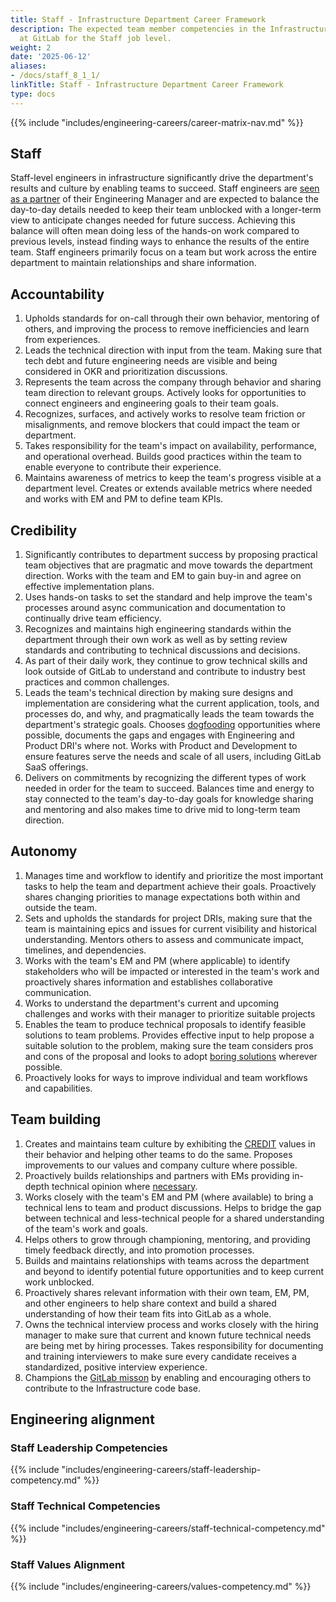 ```yaml
---
title: Staff - Infrastructure Department Career Framework
description: The expected team member competencies in the Infrastructure department
  at GitLab for the Staff job level.
weight: 2
date: '2025-06-12'
aliases:
- /docs/staff_8_1_1/
linkTitle: Staff - Infrastructure Department Career Framework
type: docs
---
```


{{% include "includes/engineering-careers/career-matrix-nav.md" %}}

## Staff

Staff-level engineers in infrastructure significantly drive the department's results and culture by enabling teams to succeed. Staff engineers are [seen as a partner](/handbook/engineering/ic-leadership/#the-four-archetypes-at-gitlab) of their Engineering Manager and are expected to balance the day-to-day details needed to keep their team unblocked with a longer-term view to anticipate changes needed for future success. Achieving this balance will often mean doing less of the hands-on work compared to previous levels, instead finding ways to enhance the results of the entire team.  Staff engineers primarily focus on a team but work across the entire department to maintain relationships and share information.

## Accountability

1. Upholds standards for on-call through their own behavior, mentoring of others, and improving the process to remove inefficiencies and learn from experiences.
1. Leads the technical direction with input from the team. Making sure that tech debt and future engineering needs are visible and being considered in OKR and prioritization discussions.
1. Represents the team across the company through behavior and sharing team direction to relevant groups. Actively looks for opportunities to connect engineers and engineering goals to their team goals.
1. Recognizes, surfaces, and actively works to resolve team friction or misalignments, and remove blockers that could impact the team or department.
1. Takes responsibility for the team's impact on availability, performance, and operational overhead. Builds good practices within the team to enable everyone to contribute their experience.
1. Maintains awareness of metrics to keep the team's progress visible at a department level. Creates or extends available metrics where needed and works with EM and PM to define team KPIs.

## Credibility

1. Significantly contributes to department success by proposing practical team objectives that are pragmatic and move towards the department direction. Works with the team and EM to gain buy-in and agree on effective implementation plans.
1. Uses hands-on tasks to set the standard and help improve the team's processes around async communication and documentation to continually drive team efficiency.
1. Recognizes and maintains high engineering standards within the department through their own work as well as by setting review standards and contributing to technical discussions and decisions.
1. As part of their daily work, they continue to grow technical skills and look outside of GitLab to understand and contribute to industry best practices and common challenges.
1. Leads the team's technical direction by making sure designs and implementation are considering what the current application, tools, and processes do, and why, and pragmatically leads the team towards the department's strategic goals. Chooses [dogfooding](/handbook/values/#dogfooding) opportunities where possible, documents the gaps and engages with Engineering and Product DRI's where not. Works with Product and Development to ensure features serve the needs and scale of all users, including GitLab SaaS offerings.
1. Delivers on commitments by recognizing the different types of work needed in order for the team to succeed. Balances time and energy to stay connected to the team's day-to-day goals for knowledge sharing and mentoring and also makes time to drive mid to long-term team direction.

## Autonomy

1. Manages time and workflow to identify and prioritize the most important tasks to help the team and department achieve their goals. Proactively shares changing priorities to manage expectations both within and outside the team.
1. Sets and upholds the standards for project DRIs, making sure that the team is maintaining epics and issues for current visibility and historical understanding. Mentors others to assess and communicate impact, timelines, and dependencies.
1. Works with the team's EM and PM (where applicable) to identify stakeholders who will be impacted or interested in the team's work and proactively shares information and establishes collaborative communication.
1. Works to understand the department's current and upcoming challenges and works with their manager to prioritize suitable projects
1. Enables the team to produce technical proposals to identify feasible solutions to team problems. Provides effective input to help propose a suitable solution to the problem, making sure the team considers pros and cons of the proposal and looks to adopt [boring solutions](/handbook/values/#boring-solutions) wherever possible.
1. Proactively looks for ways to improve individual and team workflows and capabilities.

## Team building

1. Creates and maintains team culture by exhibiting the [CREDIT](/handbook/values/#credit) values in their behavior and helping other teams to do the same. Proposes improvements to our values and company culture where possible.
1. Proactively builds relationships and partners with EMs providing in-depth technical opinion where [necessary](/handbook/values/#disagree-and-commit).
1. Works closely with the team's EM and PM (where available) to bring a technical lens to team and product discussions. Helps to bridge the gap between technical and less-technical people for a shared understanding of the team's work and goals.
1. Helps others to grow through championing, mentoring, and providing timely feedback directly, and into promotion processes.
1. Builds and maintains relationships with teams across the department and beyond to identify potential future opportunities and to keep current work unblocked.
1. Proactively shares relevant information with their own team, EM, PM, and other engineers to help share context and build a shared understanding of how their team fits into GitLab as a whole.
1. Owns the technical interview process and works closely with the hiring manager to make sure that current and known future technical needs are being met by hiring processes. Takes responsibility for documenting and training interviewers to make sure every candidate receives a standardized, positive interview experience.
1. Champions the [GitLab misson](/handbook/company/mission/) by enabling and encouraging others to contribute to the Infrastructure code base.

## Engineering alignment

### Staff Leadership Competencies

{{% include "includes/engineering-careers/staff-leadership-competency.md" %}}
  
### Staff Technical Competencies

{{% include "includes/engineering-careers/staff-technical-competency.md" %}}

### Staff Values Alignment

{{% include "includes/engineering-careers/values-competency.md" %}}
